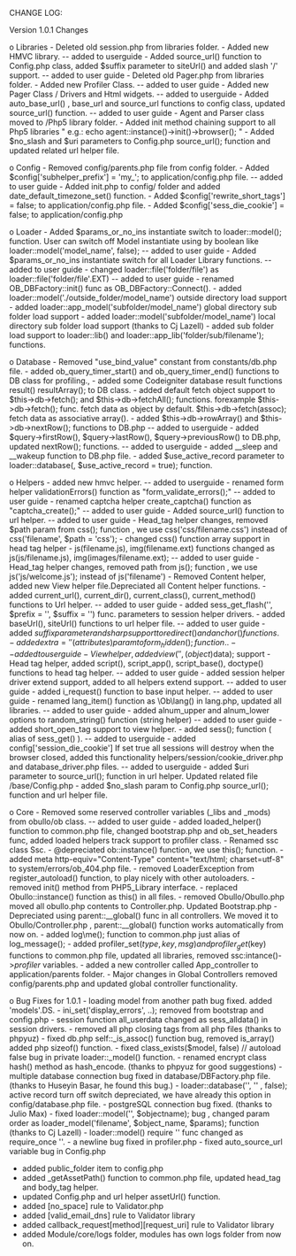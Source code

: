 CHANGE LOG:

Version 1.0.1 Changes

 o Libraries
    - Deleted old session.php from libraries folder.
    - Added new HMVC library. -- added to userguide
    - Added source_url() function to Config.php class, added $suffix parameter to siteUrl() and added slash '/' support. -- added to user guide
    - Deleted old Pager.php from libraries folder.
    - Added new Profiler Class. -- added to user guide
    - Added new Pager Class / Drivers and Html widgets. --  added to userguide
    - Added auto_base_url() , base_url and source_url functions to config class, updated source_url() function. -- added to user guide
    - Agent and Parser class moved to /Php5 library folder.
    - Added init method chaining support to all Php5 libraries " e.g.: echo agent::instance()->init()->browser(); "
    - Added $no_slash and $uri parameters to Config.php source_url(); function and updated related url helper file.
    
 o Config
    - Removed config/parents.php file from config folder.
    - Added $config['subhelper_prefix'] = 'my_';  to application/config.php file.  -- added to user guide 
    - Added init.php to config/ folder and added date_default_timezone_set() function.
    - Added $config['rewrite_short_tags']   = false; to application/config.php file.
    - Added $config['sess_die_cookie'] = false; to application/config.php
 
 o Loader
    - Added $params_or_no_ins instantiate switch to loader::model(); function. User can
switch off Model instantiate using by boolean like loader::model('model_name', false);  -- added to user guide
    - Added $params_or_no_ins instantiate switch for all Loader Library functions. -- added to user guide
    - changed loader::file('folder/file') as loader::file('folder/file'.EXT)  -- added to user guide
    - renamed OB_DBFactory::init() func as OB_DBFactory::Connect().
    - added loader::model('./outside_folder/model_name')  outside directory  load support 
    - added loader::app_model('subfolder/model_name')  global directory sub folder load support
    - added loader::model('subfolder/model_name')  local directory sub folder load support (thanks to Cj Lazell)
    - added sub folder load support to loader::lib() and loader::app_lib('folder/sub/filename'); functions.
    
 o Database
    - Removed "use_bind_value" constant from constants/db.php file.
    - added ob_query_timer_start() and ob_query_timer_end() functions to DB class for profiling.,
    - added some Codeigniter database result functions result() resultArray(); to DB class.
    - added default fetch object support to $this->db->fetch(); and $this->db->fetchAll(); functions. forexample $this->db->fetch(); func.
fetch data as object by default. $this->db->fetch(assoc); fetch data as associative array().
    - added $this->db->rowArray() and $this->db->nextRow(); functions to DB.php  -- added to userguide
    - added $query->firstRow(), $query->lastRow(), $query->previousRow() to DB.php, updated nextRow(); functions. -- added to userguide
    - added __sleep and __wakeup function to DB.php file.
    - added $use_active_record parameter to loader::database(, $use_active_record = true); function.
    
 o Helpers
    - added new hmvc helper. -- added to userguide
    - renamed form helper validationErrors() function as "form_validate_errors();"  -- added to user guide
    - renamed captcha helper create_captcha() function as "captcha_create();" -- added to user guide 
    - Added source_url() function to url helper. -- added to user guide 
    - Head_tag helper changes, removed $path param from css(); function , we use css('css/filename.css') instead of css('filename', $path = 'css');
    - changed css() function array support in head tag helper
    - js(filename.js), img(filename.ext) functions changed as js(js/filename.js), img(images/filename.ext); -- added to user guide
    - Head_tag helper changes, removed path from js(); function , we use js('js/welcome.js'); instead of js('filename')
    - Removed Content helper, added new View helper file.Depreciated all Content helper functions.
    - added current_url(), current_dir(), current_class(), current_method() functions to Url helper. -- added to user guide
    - added sess_get_flash('', $prefix = '', $suffix = '') func. parameters to session helper drivers.
    - added baseUrl(), siteUrl() functions to url helper file. -- added to user guide
    - added $suffix parameter and sharp support to redirect() and anchor() functions.
    - added extra ='' (attributes) param to form_hidden(); function..  -- added to user guide
    - View helper, added view('', (object)$data); support
    - Head tag helper, added script(), script_app(), script_base(), doctype() functions to head tag helper. -- added to user guide
    - added session helper driver extend support, added to all helpers extend support. -- added to user guide
    - added i_request() function to base input helper. -- added to user guide
    - renamed lang_item() function as \Ob\lang() in lang.php, updated all libraries. -- added to user guide
    - added alnum_upper and alnum_lower options to random_string() function (string helper) -- added to user guide
    - added short_open_tag support to view helper.
    - added sess(); function ( alias of sess_get() ).  -- added to userguide
    - added config['session_die_cookie'] If set true all sessions will destroy when the browser closed, added this 
functionality helpers/session/cookie_driver.php and database_driver.php files.  -- added to userguide
    - added $uri parameter to source_url(); function in url helper. Updated related file /base/Config.php
    - added $no_slash param to Config.php source_url(); function and url helper file.
    
 o Core
    - Removed some reserved controller variables (_libs and _mods)  from obullo/ob class.  -- added to user guide
    - added loaded_helper() function to common.php file, changed bootstrap.php and ob_set_headers func, added loaded helpers track support to profiler class.
    - Renamed ssc class Ssc.
    - @depreciated ob::instance() function, we use this(); function.
    - added meta http-equiv="Content-Type" content="text/html; charset=utf-8"  to system/errors/ob_404.php file.
    - removed LoaderException from register_autoload() function, to play nicely with other autoloaders.
    - removed init() method from PHP5_Library interface.
    - replaced  Obullo::instance() function as this() in all files.
    - removed Obullo/Obullo.php moved all obullo.php contents to Controller.php. Updated Bootstrap.php
    - Depreciated using parent::__global() func in all controllers. We moved it to Obullo/Controller.php , parent::__global() function
works automatically from now on.
    - added log\me(); function to common.php just alias of log_message();
    - added profiler_set($type, key, msg) and profiler_get($key) functions to common.php file, updated all libraries, removed ssc:intance()->_profiler_ variables.
    - added a new controller called App_controller to application/parents folder.
    - Major changes in Global Controllers removed config/parents.php and updated global controller functionality.
    
 o Bug Fixes for 1.0.1
    - loading model from another path bug fixed. added 'models'.DS.
    - ini_set('display_errors', ..); removed from bootstrap and config.php
    - session function all_userdata changed as sess_alldata() in session drivers.
    - removed all php closing tags from all php files (thanks to phpyuz)
    - fixed db.php self::_is_assoc() function bug, removed is_array() added php sizeof() function.
    - fixed class_exists($model, false) // autoload false bug in private loader::_model() function.
    - renamed encrypt class hash() method as hash_encode. (thanks to phpyuz for good suggestions)
    - multiple database connection bug fixed in database/DBFactory.php file. (thanks to Huseyin Basar, he found this bug.)
    - loader::database('', '' , false); active record turn off switch depreciated, we have already this option in config/database.php file.
    - postgreSQL connection bug fixed. (thanks to Julio Max)
    - fixed loader::model('', $objectname); bug , changed param order as loader_model('filename', $object_name, $params); function (thanks to Cj Lazell)
    - loader::model() require '' func changed as require_once ''.
    - a newline bug fixed in profiler.php
    - fixed auto_source_url variable bug in Config.php
    

- added public_folder item to config.php
- added _getAssetPath() function to common.php file, updated head_tag and body_tag helper.  
- updated Config.php and url helper assetUrl() function.
- added [no_space] rule to Validator.php
- added [valid_email_dns] rule to Validator library
- added callback_request[method][request_uri] rule to Validator library
- added Module/core/logs folder, modules has own logs folder from now on.

